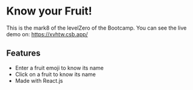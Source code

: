 # Know your Fruit!

This is the mark8 of the levelZero of the Bootcamp. You can see the live demo on: https://xvhtw.csb.app/

## Features

- Enter a fruit emoji to know its name
- Click on a fruit to know its name
- Made with React.js
